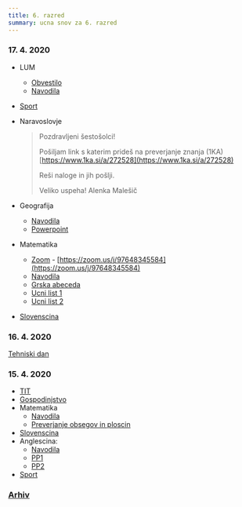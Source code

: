 ```yaml
---
title: 6. razred
summary: ucna snov za 6. razred
---
```


### 17. 4. 2020

* LUM
    * [Obvestilo](lum/2020-04-17-lum-obvestilo.pdf)
    * [Navodila](lum/2020-04-17-lum.pdf)
* [Sport](sport/2020-04-17-sport.pdf)
* Naravoslovje

    >Pozdravljeni šestošolci!
    >
    >Pošiljam link s katerim prideš na preverjanje znanja (1KA)
    >[https://www.1ka.si/a/272528](https://www.1ka.si/a/272528)
    >
    >Reši naloge in jih pošlji.
    >
    >Veliko uspeha! Alenka Malešič

* Geografija
    * [Navodila](geografija/2020-04-17-geografija.pdf)
    * [Powerpoint](geografija/2020-04-17-geografija-pp.pdf)
* Matematika
    * [Zoom](matematika/2020-04-17-matematika.pdf) - [https://zoom.us/j/97648345584](https://zoom.us/j/97648345584)
    * [Navodila](matematika/2020-04-17-matematika-navodila.pdf)
    * [Grska abeceda](matematika/2020-04-17-matematika-grska.jpg)
    * [Ucni list 1](matematika/2020-04-17-matematika-ul1.jpg)
    * [Ucni list 2](matematika/2020-04-17-matematika-ul2.jpg)
* [Slovenscina](slovenscina/2020-04-17-slovenscina.pdf)

### 16. 4. 2020

[Tehniski dan](2020-04-16-tehniski-dan.pdf)

### 15. 4. 2020

* [TIT](tit/2020-04-15-tit.pdf)
* [Gospodinjstvo](gospodinjstvo/2020-04-15-gospodinjstvo.pdf)
* Matematika
    * [Navodila](matematika/2020-04-15-matematika.pdf)
    * [Preverjanje obsegov in ploscin](matematika/2020-04-15-matematika-preverjanje.pdf)
* [Slovenscina](slovenscina/2020-04-15-slovenscina.pdf)
* Anglescina:
    * [Navodila](anglescina/2020-04-15-anglescina.pdf)
    * [PP1](anglescina/2020-04-15-anglescina-pp1.pdf)
    * [PP2](anglescina/2020-04-15-anglescina-pp2.pdf)
* [Sport](sport/2020-04-15-sport.pdf)

### [Arhiv](arhiv.md)